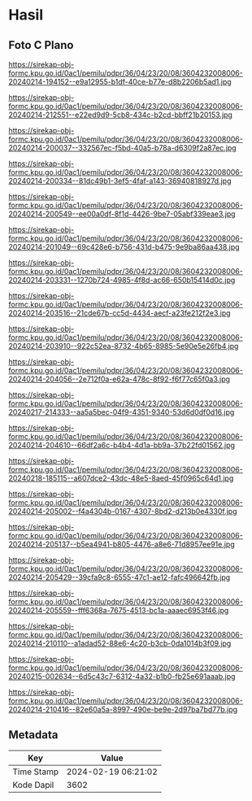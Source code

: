 # Hasil

## Foto C Plano

https://sirekap-obj-formc.kpu.go.id/0ac1/pemilu/pdpr/36/04/23/20/08/3604232008006-20240214-194152--e9a12955-b1df-40ce-b77e-d8b2206b5ad1.jpg

https://sirekap-obj-formc.kpu.go.id/0ac1/pemilu/pdpr/36/04/23/20/08/3604232008006-20240214-212551--e22ed9d9-5cb8-434c-b2cd-bbff21b20153.jpg

https://sirekap-obj-formc.kpu.go.id/0ac1/pemilu/pdpr/36/04/23/20/08/3604232008006-20240214-200037--332567ec-f5bd-40a5-b78a-d6309f2a87ec.jpg

https://sirekap-obj-formc.kpu.go.id/0ac1/pemilu/pdpr/36/04/23/20/08/3604232008006-20240214-200334--81dc49b1-3ef5-4faf-a143-36940818927d.jpg

https://sirekap-obj-formc.kpu.go.id/0ac1/pemilu/pdpr/36/04/23/20/08/3604232008006-20240214-200549--ee00a0df-8f1d-4426-9be7-05abf339eae3.jpg

https://sirekap-obj-formc.kpu.go.id/0ac1/pemilu/pdpr/36/04/23/20/08/3604232008006-20240214-201049--69c428e6-b756-431d-b475-9e9ba86aa438.jpg

https://sirekap-obj-formc.kpu.go.id/0ac1/pemilu/pdpr/36/04/23/20/08/3604232008006-20240214-203331--1270b724-4985-4f8d-ac66-650b15414d0c.jpg

https://sirekap-obj-formc.kpu.go.id/0ac1/pemilu/pdpr/36/04/23/20/08/3604232008006-20240214-203516--21cde67b-cc5d-4434-aecf-a23fe212f2e3.jpg

https://sirekap-obj-formc.kpu.go.id/0ac1/pemilu/pdpr/36/04/23/20/08/3604232008006-20240214-203910--922c52ea-8732-4b65-8985-5e90e5e26fb4.jpg

https://sirekap-obj-formc.kpu.go.id/0ac1/pemilu/pdpr/36/04/23/20/08/3604232008006-20240214-204056--2e712f0a-e62a-478c-8f92-f6f77c65f0a3.jpg

https://sirekap-obj-formc.kpu.go.id/0ac1/pemilu/pdpr/36/04/23/20/08/3604232008006-20240217-214333--aa5a5bec-04f9-4351-9340-53d6d0df0d16.jpg

https://sirekap-obj-formc.kpu.go.id/0ac1/pemilu/pdpr/36/04/23/20/08/3604232008006-20240214-204610--66df2a6c-b4b4-4d1a-bb9a-37b22fd01562.jpg

https://sirekap-obj-formc.kpu.go.id/0ac1/pemilu/pdpr/36/04/23/20/08/3604232008006-20240218-185115--a607dce2-43dc-48e5-8aed-45f0965c64d1.jpg

https://sirekap-obj-formc.kpu.go.id/0ac1/pemilu/pdpr/36/04/23/20/08/3604232008006-20240214-205002--f4a4304b-0167-4307-8bd2-d213b0e4330f.jpg

https://sirekap-obj-formc.kpu.go.id/0ac1/pemilu/pdpr/36/04/23/20/08/3604232008006-20240214-205137--b5ea4941-b805-4476-a8e6-71d8957ee91e.jpg

https://sirekap-obj-formc.kpu.go.id/0ac1/pemilu/pdpr/36/04/23/20/08/3604232008006-20240214-205429--39cfa9c8-6555-47c1-ae12-fafc496642fb.jpg

https://sirekap-obj-formc.kpu.go.id/0ac1/pemilu/pdpr/36/04/23/20/08/3604232008006-20240214-205559--fff6368a-7675-4513-bc1a-aaaec6953f46.jpg

https://sirekap-obj-formc.kpu.go.id/0ac1/pemilu/pdpr/36/04/23/20/08/3604232008006-20240214-210110--a1adad52-88e6-4c20-b3cb-0da1014b3f09.jpg

https://sirekap-obj-formc.kpu.go.id/0ac1/pemilu/pdpr/36/04/23/20/08/3604232008006-20240215-002634--6d5c43c7-6312-4a32-b1b0-fb25e691aaab.jpg

https://sirekap-obj-formc.kpu.go.id/0ac1/pemilu/pdpr/36/04/23/20/08/3604232008006-20240214-210416--82e60a5a-8997-490e-be9e-2d97ba7bd77b.jpg


## Metadata

| Key        | Value               |
| ---------- | ------------------- |
| Time Stamp | 2024-02-19 06:21:02 |
| Kode Dapil | 3602                |



